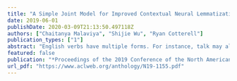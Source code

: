 ```yaml
---
title: "A Simple Joint Model for Improved Contextual Neural Lemmatization"
date: 2019-06-01
publishDate: 2020-03-09T21:13:50.497118Z
authors: ["Chaitanya Malaviya", "Shijie Wu", "Ryan Cotterell"]
publication_types: ["1"]
abstract: "English verbs have multiple forms. For instance, talk may also appear as talks, talked or talking, depending on the context. The NLP task of lemmatization seeks to map these diverse forms back to a canonical one, known as the lemma. We present a simple joint neural model for lemmatization and morphological tagging that achieves state-of-the-art results on 20 languages from the Universal Dependencies corpora. Our paper describes the model in addition to training and decoding procedures. Error analysis indicates that joint morphological tagging and lemmatization is especially helpful in low-resource lemmatization and languages that display a larger degree of morphological complexity."
featured: false
publication: "*Proceedings of the 2019 Conference of the North American Chapter of the Association for Computational Linguistics: Human Language Technologies*"
url_pdf: "https://www.aclweb.org/anthology/N19-1155.pdf"
---
```



